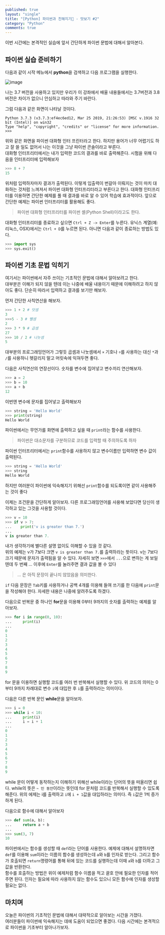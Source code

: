 ```yaml
---
published: true
layout: "single"
title: "[Python] 파이썬과 친해지기🐍 - 맛보기 #2"
category: "Python"
comments: true
---
```


이번 시간에는 본격적인 실습에 앞서 간단하게 파이썬 문법에 대해서 알아본다.

## 파이썬 실습 준비하기

다음과 같이 시작 메뉴에서 **python**을 검색하고 다음 프로그램을 실행한다.

![image](https://user-images.githubusercontent.com/37629503/72118543-c1557100-3394-11ea-9979-a3c0869b67c1.png)

나는 3.7 버전을 사용하고 있지만 우리가 이 강좌에서 배울 내용들에서는 3.7버전과 3.8버전은 차이가 없으니 안심하고 따라와 주기 바란다.

그럼 다음과 같은 화면이 나타날 것이다.
```
Python 3.7.3 (v3.7.3:ef4ec6ed12, Mar 25 2019, 21:26:53) [MSC v.1916 32 bit (Intel)] on win32
Type "help", "copyright", "credits" or "license" for more information.
>>> 
```
위와 같은 화면을 파이썬 대화형 인터 프린터라고 한다. 하지만 용어가 너무 어렵기도 하고 잘 쓸 일도 없어서 나는 이것을 그냥 파이썬 콘솔이라고 부른다.<br>
대화형 인터프리터에서는 내가 입력한 코드의 결과를 바로 출력해준다. 시험을 위해 다음을 인터프리터에 입력해보자

```python
>>> 8 + 7
15
```

위처럼 입력하자마자 결과가 출력된다. 이렇게 입출력이 번갈아 이뤄지는 것이 마치 대화하는 것처럼 느껴져서 파이썬 대화형 인터프리터라고 부른다고 한다. 대화형 인터프리터를 이용하면 간단한 예제를 풀 때 결과를 바로 알 수 있어 학습에 효과적이다. 앞으로 간단한 예제는 파이썬 인터프리터를 활용해도 좋다.

> 파이썬 대화형 인터프리터를 파이썬 셸(Python Shell)이라고도 한다.

대화형 인터프리터를 종료하고 싶으면 `Ctrl + Z -> Enter`를 누른다. 유닉스 계열(예: 리눅스, OSX)에서는 `Ctrl + D`를 누르면 된다. 아니면 다음과 같이 종료하는 방법도 있다.

```python
>>> import sys
>>> sys.exit()
```

## 파이썬 기초 문법 익히기

여기서는 파이썬에서 자주 쓰이는 기초적인 문법에 대해서 알아보려고 한다.<br>
대부분은 이해가 되지 않을 텐데 이는 나중에 배울 내용이기 때문에 이해하려고 하지 않아도 좋다. 단순히 따라서 입력하고 결과를 보기만 해보자.

먼저 간단한 사칙연산을 해보자.

```python
>>> 1 + 2 # 덧셈
3
>>>5 - 3 # 뺄셈
2
>>> 3 * 9 # 곱셈
27
>>> 10 / 2 # 나눗셈
5
```

대부분의 프로그래밍언어가 그렇듯 곱셈과 나눗셈에서 `×` 기호나 `÷`를 사용하는 대신 `*`과 `/`를 사용하니 헷갈리지 말고 머릿속에 익혀두면 좋다.

다음은 사칙연산의 연장선이다. 숫자를 변수에 집어넣고 변수끼리 연산해보자.

```python
>>> a = 2
>>> b = 10
>>> a + b
12
```

이번엔 변수에 문자를 집어넣고 출력해보자

```python
>>> string = 'Hello World'
>>> print(string)
Hello World
```

파이썬에서는 무언가를 화면에 출력하고 싶을 때 `print`라는 함수를 사용한다.

> 파이썬은 대소문자를 구분하므로 코드를 입력할 때 주의하도록 하자

파이썬 인터프리터에서는 `print`함수를 사용하지 않고 변수이름만 입력하면 변수 값이 출력된다.

```python
>>> string = 'Hello World'
>>> string
Hello World
```

하지만 여러분이 파이썬에 익숙해지기 위해선 `print`함수를 되도록이면 같이 사용해주는 것이 좋다

이제는 조건문을 간단하게 알아보자. 다른 프로그래밍언어를 사용해 보았다면 당신이 생각하고 있는 그것을 사용할 것이다.

```python
>>> v = 10
>>> if v > 7:
...    print('v is greater than 7.')
... 
v is greater than 7.
```

내가 생각하기에 별다른 설명 없이도 이해할 수 있을 것 같다.<br>
위의 예제는 v가 7보다 크면 `v is greater than 7.`를 출력하라는 뜻이다. v는 7보다 크기 때문에 문자가 출력됨을 알 수 있다. 자세히 보면 `>>>`에서 `...`으로 변하는 게 보일 텐데 두 번째 ... 이후에 `Enter`를 눌러주면 결과 값을 볼 수 있다

> ... 은 아직 문장이 끝나지 않았음을 의미한다.

`if` 다음 문장은 `Tab`키를 사용하거나 공백 4개를 이용해 들여 쓰기를 한 다음에 `print`문을 작성해야 한다. 자세한 내용은 나중에 알려주도록 하겠다.

다음으로 반복문 중 하나인 **for**문을 이용해 0부터 9까지의 숫자를 출력하는 예제를 알아보자.

```python
>>> for i in range(0, 10):
...     print(i)
... 
0
1
2
3
4
5
6
7
8
9
```

for 문을 이용하면 실행할 코드를 여러 번 반복해서 실행할 수 있다. 위 코드의 의미는 0부터 9까지 차례대로 변수 `i`에 대입한 후 `i`를 출력하라는 의미이다.

다음은 다른 반복 문인 **while**문을 알아보자.

```python
>>> i = 0
>>> while i < 10:
...     print(i)
...     i = i + 1
... 
0
1
2
3
4
5
6
7
8
9
```

while 문이 어떻게 동작하는지 이해하기 위해선 while이라는 단어의 뜻을 떠올리면 쉽다. while의 뜻은 `~ 인 동안`이라는 뜻인데 for 문처럼 코드를 반복해서 실행할 수 있도록 해준다. 위의 에제는 i를 출력하고 `i`에 `i + 1`값을 대입하라는 의미다. 즉 `i`값은 1씩 증가하게 된다.

다음으로 함수에 대해서 알아보자

```python
>>> def sum(a, b):
...     return a + b
... 
>>> sum(3, 7)
10
```

파이썬에서는 함수를 생성할 때 `def`라는 단어를 사용한다. 예제에 대해서 설명하자면 `def`를 이용해 `sum`이라는 이름의 함수를 생성하는데 `a`와 `b`를 인자로 받는다. 그리고 함수가 호출되면 `return`명령어를 통해 뒤에 있는 코드를 실행하는데 이때 `a`와 `b`를 더하고 그 값을 반환한다.<br>
함수를 호출하는 방법은 위이 예제처럼 함수 이름을 적고 괄호 안에 필요한 인자를 적어주면 된다. 인자는 필요에 따라 사용하지 않는 함수도 있으니 모든 함수에 인자를 생성할 필요는 없다.

## 마치며

오늘은 파이썬의 기초적인 문법에 대해서 대략적으로 알아보는 시간을 가졌다.<br>
여러분들이 파이썬에 익숙해지는 데에 도움이 되었으면 좋겠다. 다음 시간에는 본격적으로 파이썬을 기초부터 알아나가보자.